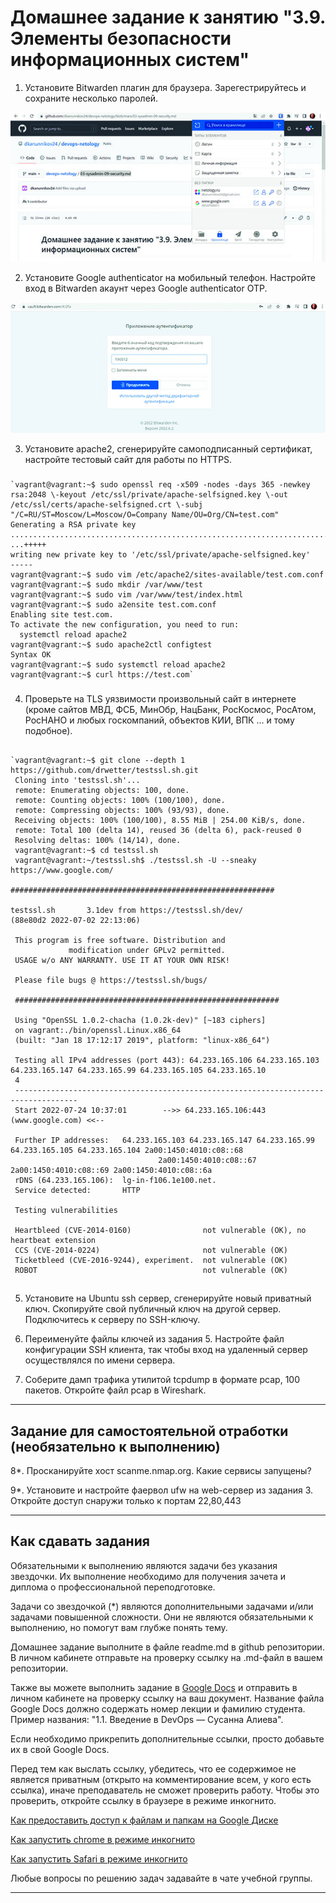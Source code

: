 # Домашнее задание к занятию "3.9. Элементы безопасности информационных систем"

1. Установите Bitwarden плагин для браузера. Зарегестрируйтесь и сохраните несколько паролей.

![Image text](https://github.com/dkanunnikov24/devops-netology/blob/main/1.jpg)

2. Установите Google authenticator на мобильный телефон. Настройте вход в Bitwarden акаунт через Google authenticator OTP.

![Image text](https://github.com/dkanunnikov24/devops-netology/blob/main/2a.jpg)

3. Установите apache2, сгенерируйте самоподписанный сертификат, настройте тестовый сайт для работы по HTTPS.

###

    `vagrant@vagrant:~$ sudo openssl req -x509 -nodes -days 365 -newkey rsa:2048 \-keyout /etc/ssl/private/apache-selfsigned.key \-out /etc/ssl/certs/apache-selfsigned.crt \-subj "/C=RU/ST=Moscow/L=Moscow/O=Company Name/OU=Org/CN=test.com"
    Generating a RSA private key
    ..........................................................................................+++++
    ...+++++
    writing new private key to '/etc/ssl/private/apache-selfsigned.key'
    -----
    vagrant@vagrant:~$ sudo vim /etc/apache2/sites-available/test.com.conf
    vagrant@vagrant:~$ sudo mkdir /var/www/test
    vagrant@vagrant:~$ sudo vim /var/www/test/index.html
    vagrant@vagrant:~$ sudo a2ensite test.com.conf
    Enabling site test.com.
    To activate the new configuration, you need to run:
      systemctl reload apache2
    vagrant@vagrant:~$ sudo apache2ctl configtest
    Syntax OK
    vagrant@vagrant:~$ sudo systemctl reload apache2
    vagrant@vagrant:~$ curl https://test.com`


###


 4. Проверьте на TLS уязвимости произвольный сайт в интернете (кроме сайтов МВД, ФСБ, МинОбр, НацБанк, РосКосмос, РосАтом, РосНАНО и любых госкомпаний, объектов КИИ, ВПК ... и тому подобное).

##

    `vagrant@vagrant:~$ git clone --depth 1 https://github.com/drwetter/testssl.sh.git
     Cloning into 'testssl.sh'...
     remote: Enumerating objects: 100, done.
     remote: Counting objects: 100% (100/100), done.
     remote: Compressing objects: 100% (93/93), done.
     Receiving objects: 100% (100/100), 8.55 MiB | 254.00 KiB/s, done.
     remote: Total 100 (delta 14), reused 36 (delta 6), pack-reused 0
     Resolving deltas: 100% (14/14), done.
     vagrant@vagrant:~$ cd testssl.sh
     vagrant@vagrant:~/testssl.sh$ ./testssl.sh -U --sneaky https://www.google.com/

    ###########################################################

    testssl.sh       3.1dev from https://testssl.sh/dev/
    (88e80d2 2022-07-02 22:13:06)

     This program is free software. Distribution and
                 modification under GPLv2 permitted.
     USAGE w/o ANY WARRANTY. USE IT AT YOUR OWN RISK!

     Please file bugs @ https://testssl.sh/bugs/

     ###########################################################

     Using "OpenSSL 1.0.2-chacha (1.0.2k-dev)" [~183 ciphers]
     on vagrant:./bin/openssl.Linux.x86_64
     (built: "Jan 18 17:12:17 2019", platform: "linux-x86_64")

     Testing all IPv4 addresses (port 443): 64.233.165.106 64.233.165.103 64.233.165.147 64.233.165.99 64.233.165.105 64.233.165.10                             
     4
     ------------------------------------------------------------------------------------
     Start 2022-07-24 10:37:01        -->> 64.233.165.106:443 (www.google.com) <<--

     Further IP addresses:   64.233.165.103 64.233.165.147 64.233.165.99 64.233.165.105 64.233.165.104 2a00:1450:4010:c08::68
                                     2a00:1450:4010:c08::67 2a00:1450:4010:c08::69 2a00:1450:4010:c08::6a
     rDNS (64.233.165.106):  lg-in-f106.1e100.net.
     Service detected:       HTTP

     Testing vulnerabilities

     Heartbleed (CVE-2014-0160)                not vulnerable (OK), no heartbeat extension
     CCS (CVE-2014-0224)                       not vulnerable (OK)
     Ticketbleed (CVE-2016-9244), experiment.  not vulnerable (OK)
     ROBOT                                     not vulnerable (OK)


##


5. Установите на Ubuntu ssh сервер, сгенерируйте новый приватный ключ. Скопируйте свой публичный ключ на другой сервер. Подключитесь к серверу по SSH-ключу.
 
6. Переименуйте файлы ключей из задания 5. Настройте файл конфигурации SSH клиента, так чтобы вход на удаленный сервер осуществлялся по имени сервера.

7. Соберите дамп трафика утилитой tcpdump в формате pcap, 100 пакетов. Откройте файл pcap в Wireshark.

 ---
## Задание для самостоятельной отработки (необязательно к выполнению)

8*. Просканируйте хост scanme.nmap.org. Какие сервисы запущены?

9*. Установите и настройте фаервол ufw на web-сервер из задания 3. Откройте доступ снаружи только к портам 22,80,443


 ---

## Как сдавать задания

Обязательными к выполнению являются задачи без указания звездочки. Их выполнение необходимо для получения зачета и диплома о профессиональной переподготовке.

Задачи со звездочкой (*) являются дополнительными задачами и/или задачами повышенной сложности. Они не являются обязательными к выполнению, но помогут вам глубже понять тему.

Домашнее задание выполните в файле readme.md в github репозитории. В личном кабинете отправьте на проверку ссылку на .md-файл в вашем репозитории.

Также вы можете выполнить задание в [Google Docs](https://docs.google.com/document/u/0/?tgif=d) и отправить в личном кабинете на проверку ссылку на ваш документ.
Название файла Google Docs должно содержать номер лекции и фамилию студента. Пример названия: "1.1. Введение в DevOps — Сусанна Алиева".

Если необходимо прикрепить дополнительные ссылки, просто добавьте их в свой Google Docs.

Перед тем как выслать ссылку, убедитесь, что ее содержимое не является приватным (открыто на комментирование всем, у кого есть ссылка), иначе преподаватель не сможет проверить работу. Чтобы это проверить, откройте ссылку в браузере в режиме инкогнито.

[Как предоставить доступ к файлам и папкам на Google Диске](https://support.google.com/docs/answer/2494822?hl=ru&co=GENIE.Platform%3DDesktop)

[Как запустить chrome в режиме инкогнито ](https://support.google.com/chrome/answer/95464?co=GENIE.Platform%3DDesktop&hl=ru)

[Как запустить  Safari в режиме инкогнито ](https://support.apple.com/ru-ru/guide/safari/ibrw1069/mac)

Любые вопросы по решению задач задавайте в чате учебной группы.

---

